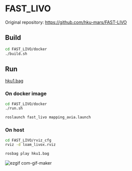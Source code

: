 # FAST_LIVO

Original repository: https://github.com/hku-mars/FAST-LIVO

## Build
```bash
cd FAST_LIVO/docker
./build.sh
```

## Run

[hku1.bag](https://connecthkuhk-my.sharepoint.com/:f:/g/personal/zhengcr_connect_hku_hk/Esiqlmaql0dPreuOhiHlXl4Bqu5RRRIViK1EyuR4h1_n4w?e=fZdVn0)

### On docker image
```bash
cd FAST_LIVO/docker
./run.sh

roslaunch fast_livo mapping_avia.launch
```

### On host

```bash
cd FAST_LIVO/rviz_cfg
rviz -d loam_livox.rviz
```

```bash
rosbag play hku1.bag
```

![ezgif com-gif-maker](https://user-images.githubusercontent.com/31344317/213341608-d5443ae7-a151-4731-ac34-959dc5c4654b.gif)
